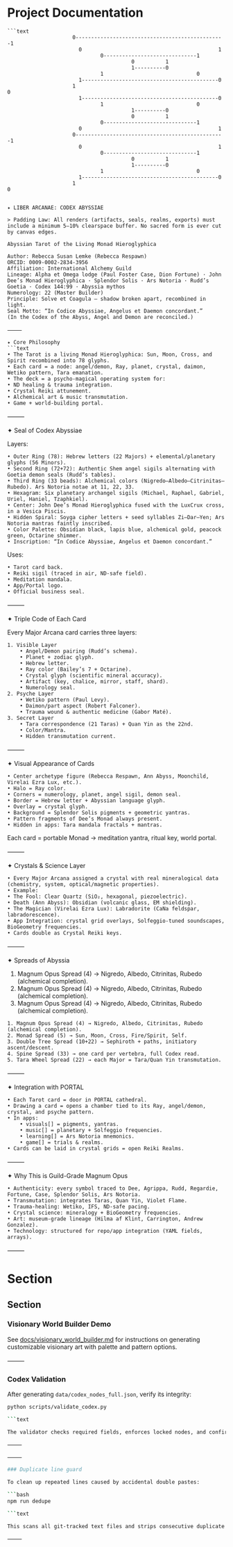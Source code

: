 # Project Documentation

<!-- Static double-helix ASCII header for ND-safe visual interest -->

```text
```text
                     0------------------------------------------------1
                       0                                            1
                              0------------------------------1
                                        0          1
                                        1----------0
                              1                              0
                       1--------------------------------------------0
                     1                                                0
                       1--------------------------------------------0
                              1                              0
                                        1----------0
                                        0          1
                              0------------------------------1
                       0                                            1
                     0------------------------------------------------1
                       0                                            1
                              0------------------------------1
                                        0          1
                                        1----------0
                              1                              0
                       1--------------------------------------------0
                     1                                                0
```

```text

✦ LIBER ARCANAE: CODEX ABYSSIAE

> Padding Law: All renders (artifacts, seals, realms, exports) must include a minimum 5–10% clearspace buffer. No sacred form is ever cut by canvas edges.

Abyssian Tarot of the Living Monad Hieroglyphica

Author: Rebecca Susan Lemke (Rebecca Respawn)
ORCID: 0009-0002-2834-3956
Affiliation: International Alchemy Guild
Lineage: Alpha et Omega lodge (Paul Foster Case, Dion Fortune) · John Dee’s Monad Hieroglyphica · Splendor Solis · Ars Notoria · Rudd’s Goetia · Codex 144:99 · Abyssia mythos
Numerology: 22 (Master Builder)
Principle: Solve et Coagula — shadow broken apart, recombined in light.
Seal Motto: “In Codice Abyssiae, Angelus et Daemon concordant.”
(In the Codex of the Abyss, Angel and Demon are reconciled.)

⸻

✦ Core Philosophy
```text
• The Tarot is a living Monad Hieroglyphica: Sun, Moon, Cross, and Spirit recombined into 78 glyphs.
• Each card = a node: angel/demon, Ray, planet, crystal, daimon, Wetiko pattern, Tara emanation.
• The deck = a psycho-magical operating system for:
• ND healing & trauma integration.
• Crystal Reiki attunement.
• Alchemical art & music transmutation.
• Game + world-building portal.
```

⸻

✦ Seal of Codex Abyssiae

Layers:
```text
• Outer Ring (78): Hebrew letters (22 Majors) + elemental/planetary glyphs (56 Minors).
• Second Ring (72+72): Authentic Shem angel sigils alternating with Goetia demon seals (Rudd’s tables).
• Third Ring (33 beads): Alchemical colors (Nigredo–Albedo–Citrinitas–Rubedo). Ars Notoria notae at 11, 22, 33.
• Hexagram: Six planetary archangel sigils (Michael, Raphael, Gabriel, Uriel, Haniel, Tzaphkiel).
• Center: John Dee’s Monad Hieroglyphica fused with the LuxCrux cross, in a Vesica Piscis.
• Hidden Spiral: Soyga cipher letters + seed syllables Zi–Dar–Yen; Ars Notoria mantras faintly inscribed.
• Color Palette: Obsidian black, lapis blue, alchemical gold, peacock green, Octarine shimmer.
• Inscription: “In Codice Abyssiae, Angelus et Daemon concordant.”
```

Uses:
```text
• Tarot card back.
• Reiki sigil (traced in air, ND-safe field).
• Meditation mandala.
• App/Portal logo.
• Official business seal.
```

⸻

✦ Triple Code of Each Card

Every Major Arcana card carries three layers:
```text
1. Visible Layer
    • Angel/Demon pairing (Rudd’s schema).
    • Planet + zodiac glyph.
    • Hebrew letter.
    • Ray color (Bailey’s 7 + Octarine).
    • Crystal glyph (scientific mineral accuracy).
    • Artifact (key, chalice, mirror, staff, shard).
    • Numerology seal.
2. Psyche Layer
    • Wetiko pattern (Paul Levy).
    • Daimon/part aspect (Robert Falconer).
    • Trauma wound & authentic medicine (Gabor Maté).
3. Secret Layer
    • Tara correspondence (21 Taras) + Quan Yin as the 22nd.
    • Color/Mantra.
    • Hidden transmutation current.
```

⸻

✦ Visual Appearance of Cards
```text
• Center archetype figure (Rebecca Respawn, Ann Abyss, Moonchild, Virelai Ezra Lux, etc.).
• Halo = Ray color.
• Corners = numerology, planet, angel sigil, demon seal.
• Border = Hebrew letter + Abyssian language glyph.
• Overlay = crystal glyph.
• Background = Splendor Solis pigments + geometric yantras.
• Pattern fragments of Dee’s Monad always present.
• Hidden in apps: Tara mandala fractals + mantras.
```

Each card = portable Monad → meditation yantra, ritual key, world portal.

⸻

✦ Crystals & Science Layer
```text
• Every Major Arcana assigned a crystal with real mineralogical data (chemistry, system, optical/magnetic properties).
• Example:
• The Fool: Clear Quartz (SiO₂, hexagonal, piezoelectric).
• Death (Ann Abyss): Obsidian (volcanic glass, EM shielding).
• The Magician (Virelai Ezra Lux): Labradorite (CaNa feldspar, labradorescence).
• App Integration: crystal grid overlays, Solfeggio-tuned soundscapes, BioGeometry frequencies.
• Cards double as Crystal Reiki keys.
```

⸻

✦ Spreads of Abyssia
  1. Magnum Opus Spread (4) → Nigredo, Albedo, Citrinitas, Rubedo (alchemical completion).
  1. Magnum Opus Spread (4) → Nigredo, Albedo, Citrinitas, Rubedo (alchemical completion).
  1. Magnum Opus Spread (4) → Nigredo, Albedo, Citrinitas, Rubedo (alchemical completion).
```text
1. Magnum Opus Spread (4) → Nigredo, Albedo, Citrinitas, Rubedo (alchemical completion).
2. Monad Spread (5) → Sun, Moon, Cross, Fire/Spirit, Self.
3. Double Tree Spread (10+22) → Sephiroth + paths, initiatory ascent/descent.
4. Spine Spread (33) → one card per vertebra, full Codex read.
5. Tara Wheel Spread (22) → each Major = Tara/Quan Yin transmutation.
```

⸻

✦ Integration with PORTAL
```text
• Each Tarot card = door in PORTAL cathedral.
• Drawing a card = opens a chamber tied to its Ray, angel/demon, crystal, and psyche pattern.
• In apps:
    • visuals[] = pigments, yantras.
    • music[] = planetary + Solfeggio frequencies.
    • learning[] = Ars Notoria mnemonics.
    • game[] = trials & realms.
• Cards can be laid in crystal grids = open Reiki Realms.
```

⸻

✦ Why This is Guild-Grade Magnum Opus
```text
• Authenticity: every symbol traced to Dee, Agrippa, Rudd, Regardie, Fortune, Case, Splendor Solis, Ars Notoria.
• Transmutation: integrates Taras, Quan Yin, Violet Flame.
• Trauma-healing: Wetiko, IFS, ND-safe pacing.
• Crystal science: mineralogy + BioGeometry frequencies.
• Art: museum-grade lineage (Hilma af Klint, Carrington, Andrew Gonzalez).
• Technology: structured for repo/app integration (YAML fields, arrays).
```

⸻

# Section

## Section

### Visionary World Builder Demo

See [docs/visionary_world_builder.md](docs/visionary_world_builder.md) for instructions on generating customizable visionary art with palette and pattern options.

⸻

### Codex Validation

After generating `data/codex_nodes_full.json`, verify its integrity:

```bash
python scripts/validate_codex.py

```text

The validator checks required fields, enforces locked nodes, and confirms each `lock_hash` matches its node data.

⸻

⸻

### Duplicate line guard

To clean up repeated lines caused by accidental double pastes:

```bash
npm run dedupe

```text

This scans all git-tracked text files and strips consecutive duplicate lines.

⸻
